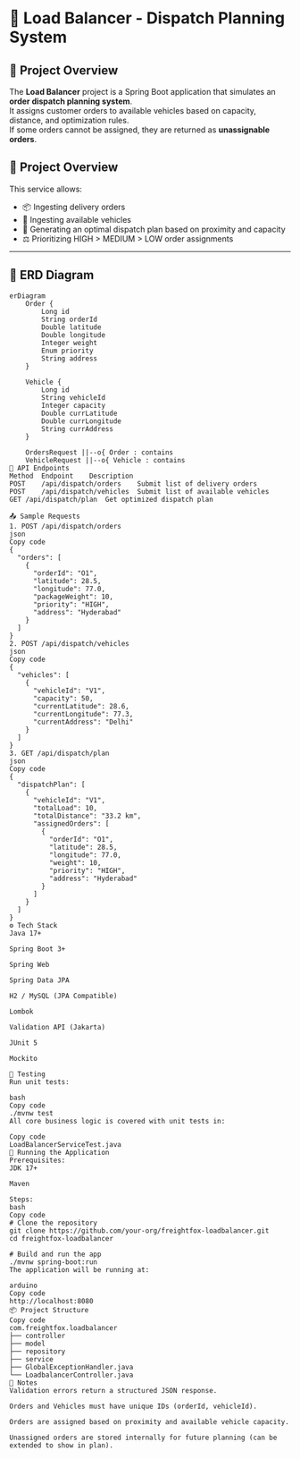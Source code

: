 # 🚚 Load Balancer - Dispatch Planning System

## 📌 Project Overview
The **Load Balancer** project is a Spring Boot application that simulates an **order dispatch planning system**.  
It assigns customer orders to available vehicles based on capacity, distance, and optimization rules.  
If some orders cannot be assigned, they are returned as **unassignable orders**.

## 🧠 Project Overview

This service allows:
- 📦 Ingesting delivery orders
- 🚗 Ingesting available vehicles
- 🧮 Generating an optimal dispatch plan based on proximity and capacity
- ⚖️ Prioritizing HIGH > MEDIUM > LOW order assignments

---

## 📐 ERD Diagram

```mermaid
erDiagram
    Order {
        Long id
        String orderId
        Double latitude
        Double longitude
        Integer weight
        Enum priority
        String address
    }

    Vehicle {
        Long id
        String vehicleId
        Integer capacity
        Double currLatitude
        Double currLongitude
        String currAddress
    }

    OrdersRequest ||--o{ Order : contains
    VehicleRequest ||--o{ Vehicle : contains
🔌 API Endpoints
Method	Endpoint	Description
POST	/api/dispatch/orders	Submit list of delivery orders
POST	/api/dispatch/vehicles	Submit list of available vehicles
GET	/api/dispatch/plan	Get optimized dispatch plan

📤 Sample Requests
1. POST /api/dispatch/orders
json
Copy code
{
  "orders": [
    {
      "orderId": "O1",
      "latitude": 28.5,
      "longitude": 77.0,
      "packageWeight": 10,
      "priority": "HIGH",
      "address": "Hyderabad"
    }
  ]
}
2. POST /api/dispatch/vehicles
json
Copy code
{
  "vehicles": [
    {
      "vehicleId": "V1",
      "capacity": 50,
      "currentLatitude": 28.6,
      "currentLongitude": 77.3,
      "currentAddress": "Delhi"
    }
  ]
}
3. GET /api/dispatch/plan
json
Copy code
{
  "dispatchPlan": [
    {
      "vehicleId": "V1",
      "totalLoad": 10,
      "totalDistance": "33.2 km",
      "assignedOrders": [
        {
          "orderId": "O1",
          "latitude": 28.5,
          "longitude": 77.0,
          "weight": 10,
          "priority": "HIGH",
          "address": "Hyderabad"
        }
      ]
    }
  ]
}
⚙️ Tech Stack
Java 17+

Spring Boot 3+

Spring Web

Spring Data JPA

H2 / MySQL (JPA Compatible)

Lombok

Validation API (Jakarta)

JUnit 5

Mockito

🧪 Testing
Run unit tests:

bash
Copy code
./mvnw test
All core business logic is covered with unit tests in:

Copy code
LoadBalancerServiceTest.java
🚀 Running the Application
Prerequisites:
JDK 17+

Maven

Steps:
bash
Copy code
# Clone the repository
git clone https://github.com/your-org/freightfox-loadbalancer.git
cd freightfox-loadbalancer

# Build and run the app
./mvnw spring-boot:run
The application will be running at:

arduino
Copy code
http://localhost:8080
📦 Project Structure
Copy code
com.freightfox.loadbalancer
├── controller
├── model
├── repository
├── service
├── GlobalExceptionHandler.java
└── LoadbalancerController.java
🧾 Notes
Validation errors return a structured JSON response.

Orders and Vehicles must have unique IDs (orderId, vehicleId).

Orders are assigned based on proximity and available vehicle capacity.

Unassigned orders are stored internally for future planning (can be extended to show in plan).

